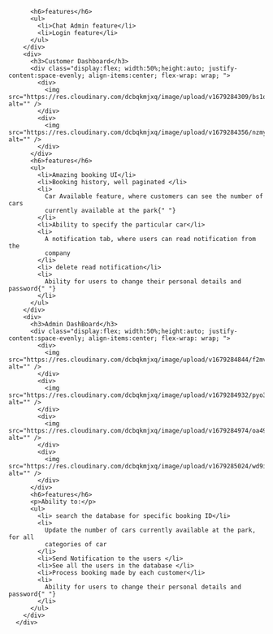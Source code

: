 
          <h6>features</h6>
          <ul>
            <li>Chat Admin feature</li>
            <li>Login feature</li>
          </ul>
        </div>
        <div>
          <h3>Customer Dashboard</h3>
          <div class="display:flex; width:50%;height:auto; justify-content:space-evenly; align-items:center; flex-wrap: wrap; ">
            <div>
              <img src="https://res.cloudinary.com/dcbqkmjxq/image/upload/v1679284309/bs1qximtquehjx1glehf.png" alt="" />
            </div>
            <div>
              <img src="https://res.cloudinary.com/dcbqkmjxq/image/upload/v1679284356/nzmyss6wj9v11wfkqria.png" alt="" />
            </div>
          </div>
          <h6>features</h6>
          <ul>
            <li>Amazing booking UI</li>
            <li>Booking history, well paginated </li>
            <li>
              Car Available feature, where customers can see the number of cars
              currently available at the park{" "}
            </li>
            <li>Ability to specify the particular car</li>
            <li>
              A notification tab, where users can read notification from the
              company
            </li>
            <li> delete read notification</li>
            <li>
              Ability for users to change their personal details and password{" "}
            </li>
          </ul>
        </div>
        <div>
          <h3>Admin DashBoard</h3>
          <div class="display:flex; width:50%;height:auto; justify-content:space-evenly; align-items:center; flex-wrap: wrap; ">
            <div>
              <img src="https://res.cloudinary.com/dcbqkmjxq/image/upload/v1679284844/f2mvuzgnzldjj5c7kfnp.png" alt="" />
            </div>
            <div>
              <img src="https://res.cloudinary.com/dcbqkmjxq/image/upload/v1679284932/pyo35as1ibujenwjynfx.png" alt="" />
            </div>
            <div>
              <img src="https://res.cloudinary.com/dcbqkmjxq/image/upload/v1679284974/oa49ezaswkettjpxssmm.png" alt="" />
            </div>          
            <div>
              <img src="https://res.cloudinary.com/dcbqkmjxq/image/upload/v1679285024/wd9i48mfjhjcyjewyeql.png" alt="" />
            </div>
          </div>
          <h6>features</h6>
          <p>Ability to:</p>
          <ul>
            <li> search the database for specific booking ID</li>
            <li>
              Update the number of cars currently available at the park, for all
              categories of car
            </li>
            <li>Send Notification to the users </li>
            <li>See all the users in the database </li>
            <li>Process booking made by each customer</li>
            <li>
              Ability for users to change their personal details and password{" "}
            </li>
          </ul>
        </div>
      </div>
<div>
